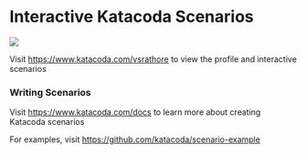 # Interactive Katacoda Scenarios

[![](http://shields.katacoda.com/katacoda/vsrathore/count.svg)](https://www.katacoda.com/vsrathore "Get your profile on Katacoda.com")

Visit https://www.katacoda.com/vsrathore to view the profile and interactive scenarios

### Writing Scenarios
Visit https://www.katacoda.com/docs to learn more about creating Katacoda scenarios

For examples, visit https://github.com/katacoda/scenario-example
